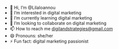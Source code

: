 - 👋 Hi, I’m @LilaIoannou
- 👀 I’m interested in digital marketing
- 🌱 I’m currently learning digital marketing
- 💞️ I’m looking to collaborate on digital marketing
- 📫 How to reach me digilandstrategies@gmail.com
- 😄 Pronouns: she/her
- ⚡ Fun fact: digital marketing passionist 

<!---
LilaIoannou/LilaIoannou is a ✨ special ✨ repository because its `README.md` (this file) appears on your GitHub profile.
You can click the Preview link to take a look at your changes.
--->
